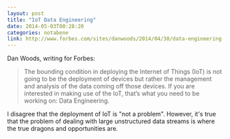 ```yaml
---
layout: post
title: "IoT Data Engineering"
date: 2014-05-03T00:28:20
categories: notabene
link: http://www.forbes.com/sites/danwoods/2014/04/30/data-engineering-is-the-bottleneck-for-the-internet-of-things/
---
```


Dan Woods, writing for Forbes:

> The bounding condition in deploying the Internet of Things (IoT) is not going to be the deployment of devices but rather the management and analysis of the data coming off those devices. If you are interested in making use of the IoT, that’s what you need to be working on: Data Engineering.

I disagree that the deployment of IoT is "not a problem". However, it's true that the problem of dealing with large unstructured data streams is where the true dragons and opportunities are.


